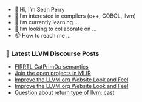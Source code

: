 - 👋 Hi, I’m Sean Perry
- 👀 I’m interested in compilers (c++, COBOL, llvm)
- 🌱 I’m currently learning ...
- 💞️ I’m looking to collaborate on ...
- 📫 How to reach me ...

<!---
s66perry/s66perry is a ✨ special ✨ repository because its `README.md` (this file) appears on your GitHub profile.
You can click the Preview link to take a look at your changes.
--->
### 📕 Latest LLVM Discourse Posts

<!-- DISCOURSE-LLVM:START -->
- [FIRRTL CatPrimOp semantics](https://discourse.llvm.org/t/firrtl-catprimop-semantics/77885#post_5)
- [Join the open projects in MLIR](https://discourse.llvm.org/t/join-the-open-projects-in-mlir/77902#post_3)
- [Improve the LLVM.org Website Look and Feel](https://discourse.llvm.org/t/improve-the-llvm-org-website-look-and-feel/76864#post_10)
- [Improve the LLVM.org Website Look and Feel](https://discourse.llvm.org/t/improve-the-llvm-org-website-look-and-feel/76864#post_9)
- [Question about return type of llvm::cast](https://discourse.llvm.org/t/question-about-return-type-of-llvm-cast/77980#post_7)
<!-- DISCOURSE-LLVM:END -->
